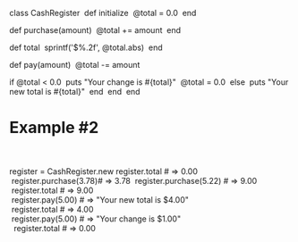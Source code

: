 class CashRegister 
def initialize 
@total = 0.0 
end  

def purchase(amount) 
@total += amount 
end  

def total 
sprintf('$%.2f', @total.abs) 
end  

def pay(amount) 
@total -= amount  

if @total < 0.0 
puts "Your change is #{total}" 
@total = 0.0 
else       puts "Your new total is #{total}" 
end 
end
 end  
# Example #2 <br> 
register = CashRegister.new register.total  # => 0.00<br>
 register.purchase(3.78)# => 3.78
 register.purchase(5.22)	# => 9.00<br>
 register.total  			# => 9.00<br>
 register.pay(5.00)  # => "Your new total is $4.00"<br>
 register.total			# => 4.00<br>
 register.pay(5.00)  # => "Your change is $1.00"<br> 
register.total # => 0.00<br> 

